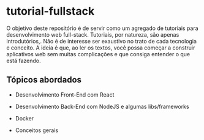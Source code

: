 # tutorial-fullstack

O objetivo deste repositório é de servir como um agregado de tutoriais para desenvolvimento web full-stack. Tutoriais, por natureza, são apenas introdutórios,. Não é de interesse ser exaustivo no trato de cada tecnologia e conceito. A ideia é que, ao ler os textos, você possa começar a construir aplicativos web sem muitas complicações e que consiga entender o que está fazendo.

## Tópicos abordados

- Desenvolvimento Front-End com React

- Desenvolvimento Back-End com NodeJS e algumas libs/frameworks

- Docker

- Conceitos gerais

  